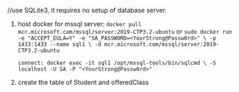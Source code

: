 //use SQLite3, it requires no setup of database server.

1. host docker for mssql server:
   `docker pull mcr.microsoft.com/mssql/server:2019-CTP3.2-ubuntu`
   or `sudo docker run -e "ACCEPT_EULA=Y" -e "SA_PASSWORD=<YourStrong@Passw0rd>" \ -p 1433:1433 --name sql1 \ -d mcr.microsoft.com/mssql/server:2019-CTP3.2-ubuntu`

   `connect: docker exec -it sql1 /opt/mssql-tools/bin/sqlcmd \ -S localhost -U SA -P "<YourStrong@Passw0rd>"`

2. create the table of Student and offeredClass

